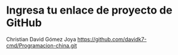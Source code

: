 # Ingresa tu enlace de proyecto de GitHub

Christian David Gómez Joya https://github.com/davidk7-cmd/Programacion-china.git
